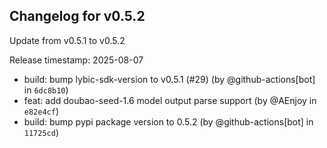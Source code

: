 ## Changelog for v0.5.2

Update from v0.5.1 to v0.5.2

Release timestamp: 2025-08-07

- build: bump lybic-sdk-version to v0.5.1 (#29) (by @github-actions[bot] in `6dc8b10`) 
- feat: add doubao-seed-1.6 model output parse support (by @AEnjoy in `e82e4cf`) 
- build: bump pypi package version to 0.5.2 (by @github-actions[bot] in `11725cd`) 
